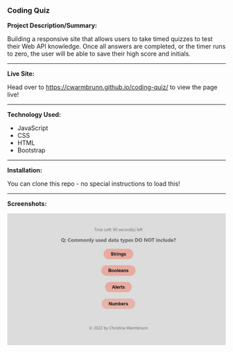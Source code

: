 ### Coding Quiz

**Project Description/Summary:**

Building a responsive site that allows users to take timed quizzes to test their Web API knowledge. Once all answers are completed, or the timer runs to zero, the user will be able to save their high score and initials.

---

**Live Site:**

Head over to https://cwarmbrunn.github.io/coding-quiz/ to view the page live!

---

**Technology Used:**

- JavaScript
- CSS
- HTML
- Bootstrap

---

**Installation:**

You can clone this repo - no special instructions to load this!

---

**Screenshots:**

![Timed Quiz Screenshot](./assets/images/timed-quiz.jpg)
